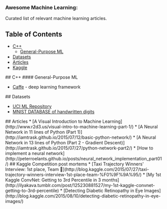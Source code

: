 ### Awesome Machine Learning:

Curated list of relevant machine learning articles.

## Table of Contents

<!-- MarkdownTOC depth=4 -->

- [C++](#cpp)
    - [General-Purpose ML](#cpp-general-purpose)
- [Datasets](#datasets)
- [Articles](#articles)
- [Kaggle](#kaggle)

<!-- /MarkdownTOC -->

<a name="cpp" />
## C++

<a name="cpp-general-purpose" />
#### General-Purpose ML

* [Caffe](http://caffe.berkeleyvision.org)  - deep learning framework

<a name="datasets" />
## Datasets

* [UCI ML Repository](http://archive.ics.uci.edu/ml/)
* [MNIST DATABASE of handwritten digits](http://yann.lecun.com/exdb/mnist/)

<a name="articles" />
## Articles
* [A Visual Introduction to Machine Learning](http://www.r2d3.us/visual-intro-to-machine-learning-part-1/)
* [A Neural Network in 11 lines of Python (Part 1)](http://iamtrask.github.io/2015/07/12/basic-python-network/)
* [A Neural Network in 13 lines of Python (Part 2 - Gradient Descent)](http://iamtrask.github.io/2015/07/27/python-network-part2/)
* [How to implement a neural network](http://peterroelants.github.io/posts/neural_network_implementation_part01/)

<a name ="kaggle" />
## Kaggle Competition post mortems
* [Taxi Trajectory Winners' Interview: 1st place, Team 🚕](http://blog.kaggle.com/2015/07/27/taxi-trajectory-winners-interview-1st-place-team-%F0%9F%9A%95/)
* [My 1st Kaggle ConvNet: Getting to 3rd Percentile in 3 months](http://ilyakava.tumblr.com/post/125230881527/my-1st-kaggle-convnet-getting-to-3rd-percentile)
* [Detecting Diabetic Retinopathy in Eye Images](http://blog.kaggle.com/2015/08/10/detecting-diabetic-retinopathy-in-eye-images/)
